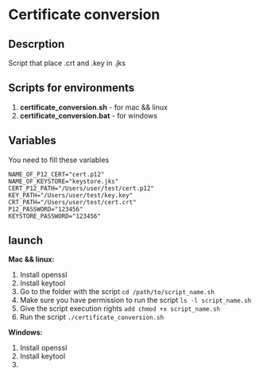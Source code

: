 # Certificate conversion

## Descrption

Script that place .crt and .key in .jks


## Scripts for environments
1. **certificate_conversion.sh** - for mac && linux
2. **certificate_conversion.bat** - for windows

## Variables
You need to fill these variables
```
NAME_OF_P12_CERT="cert.p12"
NAME_OF_KEYSTORE="keystore.jks"
CERT_P12_PATH="/Users/user/test/cert.p12"
KEY_PATH="/Users/user/test/key.key"
CRT_PATH="/Users/user/test/cert.crt"
P12_PASSWORD="123456"
KEYSTORE_PASSWORD="123456"
```

## launch
**Mac && linux:**
1. Install openssl
2. Install keytool
3. Go to the folder with the script `cd /path/to/script_name.sh`
4. Make sure you have permission to run the script `ls -l script_name.sh`
5. Give the script execution rights `add chmod +x script_name.sh`
6. Run the script `./certificate_conversion.sh`

**Windows:**
1. Install openssl
2. Install keytool
3. 
